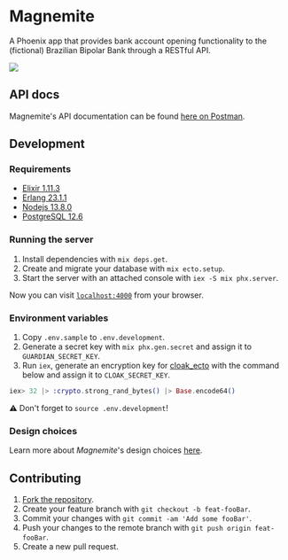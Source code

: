 # Magnemite

A Phoenix app that provides bank account opening functionality to the (fictional) Brazilian Bipolar Bank through a RESTful API.

![](https://cdn.bulbagarden.net/upload/archive/6/6c/20130825075703%21081Magnemite.png)

## API docs

Magnemite's API documentation can be found [here on Postman](https://documenter.getpostman.com/view/8554720/Tz5qZwyn).

## Development

### Requirements

- [Elixir 1.11.3](https://elixir-lang.org/install.html)
- [Erlang 23.1.1](https://www.erlang.org/downloads)
- [Nodejs 13.8.0](https://nodejs.org/en/download/)
- [PostgreSQL 12.6](https://www.postgresql.org/download/)

### Running the server

1. Install dependencies with `mix deps.get`.
2. Create and migrate your database with `mix ecto.setup`.
3. Start the server with an attached console with `iex -S mix phx.server`.

Now you can visit [`localhost:4000`](http://localhost:4000) from your browser.

### Environment variables

1. Copy `.env.sample` to `.env.development`.
2. Generate a secret key with `mix phx.gen.secret` and assign it to `GUARDIAN_SECRET_KEY`.
3. Run `iex`, generate an encryption key for [cloak_ecto](https://github.com/danielberkompas/cloak_ecto) with the command below and assign it to `CLOAK_SECRET_KEY`.

```elixir
iex> 32 |> :crypto.strong_rand_bytes() |> Base.encode64()
```

:warning: Don't forget to `source .env.development`!

### Design choices

Learn more about *Magnemite*'s design choices [here](https://github.com/andsleonardo/magnemite/wiki/Design-choices).

## Contributing

1. [Fork the repository](https://github.com/andsleonardo/magnemite/fork).
2. Create your feature branch with `git checkout -b feat-fooBar`.
3. Commit your changes with `git commit -am 'Add some fooBar'`.
4. Push your changes to the remote branch with `git push origin feat-fooBar`.
5. Create a new pull request.
